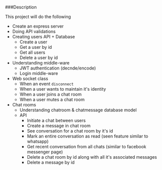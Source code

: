 ###Description

This project will do the following

- Create an express server
- Doing API validations
- Creating users API + Database
  - Create a user
  - Get a user by id
  - Get all users
  - Delete a user by id
- Understanding middle-ware
  - JWT authentication (decnde/encode)
  - Login middle-ware
- Web socket class
  - When an event `disconnect`
  - When a user wants to maintain it's identity
  - When a user joins a chat room
  - When a user mutes a chat room
- Chat rooms
  - Understanding chatroom & chatmessage database model
  - API
    - Initiate a chat between users
    - Create a message in chat room
    - See conversation for a chat room by it's id
    - Mark an entire conversation as read (seen feature similar to whatsapp)
    - Get recent conversation from all chats (similar to facebook messenger page)
    - Delete a chat room by id along with all it's associated messages
    - Delete a message by id
